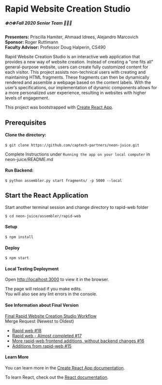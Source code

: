 # Rapid Website Creation Studio

##### :snowflake::snowman::snowflake: Fall 2020 Senior Team :santa::gift::christmas_tree:  

**Presenters:** Priscilla Hamiter, Ahmaad Idrees, Alejandro Marcovich  
**Sponsor:** Roger Ruttimann  
**Faculty Advisor:** Professor Doug Halperin, CS490  


Rapid Website Creation Studio is an interactive web application that provides a new way of website creation. Instead of creating a "one fits all" general-purpose website, users can create fully customized content for each visitor. This project assists non-technical users with creating and maintaining HTML fragments. These fragments can then be dynamically rendered and assemble a webpage based on the content labels. With the user’s specifications, our implementation of dynamic components allows for a more personalized user experience, resulting in websites with higher levels of engagement.


This project was bootstrapped with [Create React App](https://github.com/facebook/create-react-app).


## Prerequisites

#### Clone the directory:
```
$ git clone https://github.com/captech-partners/neon-juice.git
```

Complete Instructions under `Running the app on your local computer` in neon-juice/README.md  

#### Run Backend:
```
$ python assembler.py start fragments/ -p 5000 --local
```

## Start the React Application

Start another terminal session and change directory to rapid-web folder  

``` 
$ cd neon-juice/assembler/rapid-web
``` 

#### Setup
``` 
$ npm install
``` 

#### Deploy
``` 
$ npm start
``` 

#### Local Testing Deployment
Open [http://localhost:3000](http://localhost:3000) to view it in the browser.

The page will reload if you make edits.<br />
You will also see any lint errors in the console.

#### See Information about Final Version
[Final Rapid Website Creation Studio Workflow](https://drive.google.com/file/d/16TIf79D3qMiGCvASWvPWvvitoRII10UE/view?usp=sharing)  
Merge Request (Newest to Oldest)  
- [Rapid web #18](https://github.com/captech-partners/neon-juice/pull/18)  
- [Rapid web - Almost completed #17](https://github.com/captech-partners/neon-juice/pull/17)  
- [More rapid-web frontend additions, without backend changes #16](https://github.com/captech-partners/neon-juice/pull/16)  
- [Additions from rapid-web #15](https://github.com/captech-partners/neon-juice/pull/15)  

#### Learn More

You can learn more in the [Create React App documentation](https://facebook.github.io/create-react-app/docs/getting-started).

To learn React, check out the [React documentation](https://reactjs.org/).
